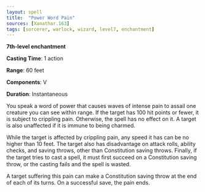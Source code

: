 ```yaml
---
layout: spell
title:  "Power Word Pain"
sources: [Xanathar.163]
tags: [sorcerer, warlock, wizard, level7, enchantment]
---
```


**7th-level enchantment**

**Casting Time**: 1 action

**Range**: 60 feet

**Components**: V

**Duration**: Instantaneous

You speak a word of power that causes waves of intense pain to assail one creature you can see within range. If the target has 100 hit points or fewer, it is subject to crippling pain. Otherwise, the spell has no effect on it. A target is also unaffected if it is immune to being charmed. 

While the target is affected by crippling pain, any speed it has can be no higher than 10 feet. The target also has disadvantage on attack rolls, ability checks, and saving throws, other than Constitution saving throws. Finally, if the target tries to cast a spell, it must ﬁrst succeed on a Constitution saving throw, or the casting fails and the spell is wasted. 

A target suffering this pain can make a Constitution saving throw at the end of each of its turns. On a successful save, the pain ends.
